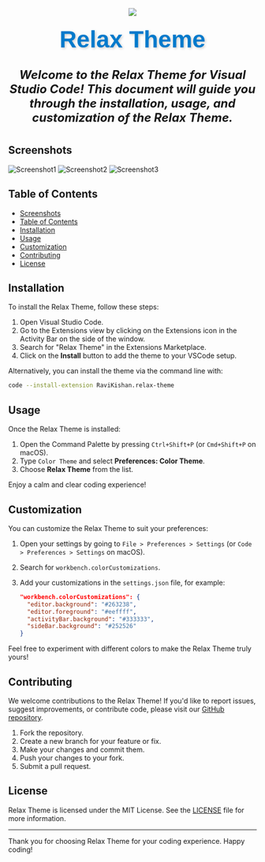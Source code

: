 <div style="display:flex;flex-direction: column; justify-content: center; align-items: center;">

<img src="https://ravikisha.github.io/assets/relaxTheme/logo.png" />

<h1 class="title" style="font-size: 3rem; color: #007acc; text-shadow: 2px 2px 5px rgba(0, 0, 0, 0.2); text-align: center; margin: 20px 0; font-family: Arial, sans-serif;">
    Relax Theme
</h1>
<h3 class="subtitle" style="font-size: 1.5rem; text-align: center; margin: 10px 0; font-style: italic;">
   Welcome to the Relax Theme for Visual Studio Code! This document will guide you through the installation, usage, and customization of the Relax Theme.
</h3>

</div>



## Screenshots
![Screenshot1](https://ravikisha.github.io/assets/relaxTheme/1.jpeg)
![Screenshot2](https://ravikisha.github.io/assets/relaxTheme/2.jpeg)
![Screenshot3](https://ravikisha.github.io/assets/relaxTheme/3.jpeg)

## Table of Contents

- [Screenshots](#screenshots)
- [Table of Contents](#table-of-contents)
- [Installation](#installation)
- [Usage](#usage)
- [Customization](#customization)
- [Contributing](#contributing)
- [License](#license)

## Installation

To install the Relax Theme, follow these steps:

1. Open Visual Studio Code.
2. Go to the Extensions view by clicking on the Extensions icon in the Activity Bar on the side of the window.
3. Search for "Relax Theme" in the Extensions Marketplace.
4. Click on the **Install** button to add the theme to your VSCode setup.

Alternatively, you can install the theme via the command line with:

```bash
code --install-extension RaviKishan.relax-theme
```

## Usage

Once the Relax Theme is installed:

1. Open the Command Palette by pressing `Ctrl+Shift+P` (or `Cmd+Shift+P` on macOS).
2. Type `Color Theme` and select **Preferences: Color Theme**.
3. Choose **Relax Theme** from the list.

Enjoy a calm and clear coding experience!

## Customization

You can customize the Relax Theme to suit your preferences:

1. Open your settings by going to `File > Preferences > Settings` (or `Code > Preferences > Settings` on macOS).
2. Search for `workbench.colorCustomizations`.
3. Add your customizations in the `settings.json` file, for example:

   ```json
   "workbench.colorCustomizations": {
     "editor.background": "#263238",
     "editor.foreground": "#eeffff",
     "activityBar.background": "#333333",
     "sideBar.background": "#252526"
   }
   ```

Feel free to experiment with different colors to make the Relax Theme truly yours!

## Contributing

We welcome contributions to the Relax Theme! If you'd like to report issues, suggest improvements, or contribute code, please visit our [GitHub repository](https://github.com/Ravikisha/Relax-Vscode-Theme).

1. Fork the repository.
2. Create a new branch for your feature or fix.
3. Make your changes and commit them.
4. Push your changes to your fork.
5. Submit a pull request.

## License

Relax Theme is licensed under the MIT License. See the [LICENSE](LICENSE) file for more information.

---

Thank you for choosing Relax Theme for your coding experience. Happy coding!